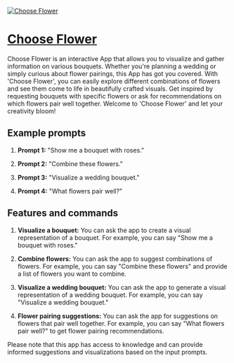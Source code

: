 [![Choose Flower](https://files.oaiusercontent.com/file-iIsNnNjHLeiccAZIZxz0W2ji?se=2123-10-17T07%3A12%3A21Z&sp=r&sv=2021-08-06&sr=b&rscc=max-age%3D31536000%2C%20immutable&rscd=attachment%3B%20filename%3D59bfc986-cf6e-4a37-b6d3-3fe5922cf115.png&sig=Y6A/ejeRg8wfictWaE6QCJCD23TiXlx91/mwS9%2BiKM8%3D)](https://chat.openai.com/g/g-YU2ZGJ1bg-choose-flower)

# [Choose Flower](https://chat.openai.com/g/g-YU2ZGJ1bg-choose-flower)

Choose Flower is an interactive App that allows you to visualize and gather information on various bouquets. Whether you're planning a wedding or simply curious about flower pairings, this App has got you covered. With 'Choose Flower', you can easily explore different combinations of flowers and see them come to life in beautifully crafted visuals. Get inspired by requesting bouquets with specific flowers or ask for recommendations on which flowers pair well together. Welcome to 'Choose Flower' and let your creativity bloom!

## Example prompts

1. **Prompt 1:** "Show me a bouquet with roses."

2. **Prompt 2:** "Combine these flowers."

3. **Prompt 3:** "Visualize a wedding bouquet."

4. **Prompt 4:** "What flowers pair well?"

## Features and commands

1. **Visualize a bouquet:** You can ask the app to create a visual representation of a bouquet. For example, you can say "Show me a bouquet with roses."

2. **Combine flowers:** You can ask the app to suggest combinations of flowers. For example, you can say "Combine these flowers" and provide a list of flowers you want to combine.

3. **Visualize a wedding bouquet:** You can ask the app to generate a visual representation of a wedding bouquet. For example, you can say "Visualize a wedding bouquet."

4. **Flower pairing suggestions:** You can ask the app for suggestions on flowers that pair well together. For example, you can say "What flowers pair well?" to get flower pairing recommendations.

Please note that this app has access to knowledge and can provide informed suggestions and visualizations based on the input prompts.